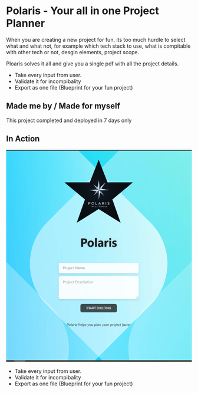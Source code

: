 # Polaris - Your all in one Project Planner

When you are creating a new project for fun, its too much hurdle to select what and what not, for example which tech stack to use, what is compitable with other tech or
not, desgin elements, project scope.

Ploaris solves it all and give you a single pdf with all the project details.

- Take every input from user.
- Validate it for incompibality
- Export as one file (Blueprint for your fun project)

## Made me by / Made for myself

This project completed and deployed in 7 days only

## In Action

![Polaris Screenshot](./public/screenshot.png)

- Take every input from user.
- Validate it for incompibality
- Export as one file (Blueprint for your fun project)